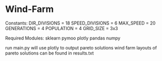 # Wind-Farm

Constants:
DIR_DIVISIONS = 18
SPEED_DIVISIONS = 6
MAX_SPEED = 20
GENERATIONS = 4
POPULATION = 4
GRID_SIZE = 3x3

Required Modules:
sklearn
pymoo
plotly
pandas
numpy

run main.py
will use plotly to output pareto solutions
wind farm layouts of pareto solutions can be found in results.txt
